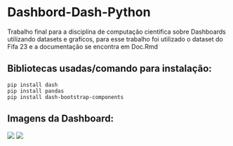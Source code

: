 # Dashbord-Dash-Python
Trabalho final para a disciplina de computação cientifica sobre Dashboards utilizando datasets e graficos, para esse trabalho foi utilizado o dataset do Fifa 23 e a documentação se encontra em Doc.Rmd

## Bibliotecas usadas/comando para instalação:

```
pip install dash
pip install pandas
pip install dash-bootstrap-components
```

## Imagens da Dashboard:

<img src="https://i.imgur.com/D9Z1lGS.png"/>

<img src="https://i.imgur.com/2cESTxS.png"/>
